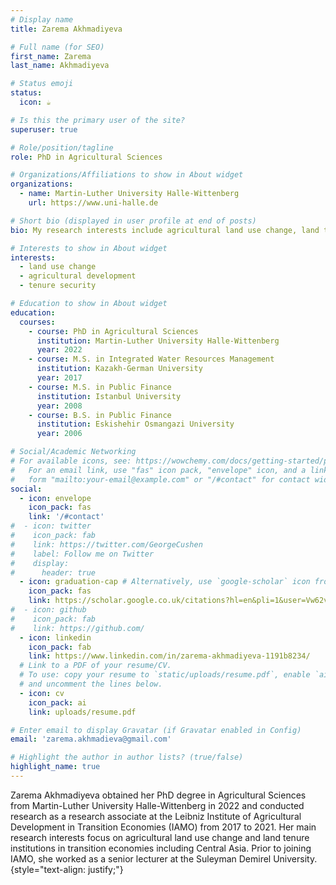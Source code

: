 ```yaml
---
# Display name
title: Zarema Akhmadiyeva

# Full name (for SEO)
first_name: Zarema
last_name: Akhmadiyeva

# Status emoji
status:
  icon: ☕️

# Is this the primary user of the site?
superuser: true

# Role/position/tagline
role: PhD in Agricultural Sciences

# Organizations/Affiliations to show in About widget
organizations:
  - name: Martin-Luther University Halle-Wittenberg
    url: https://www.uni-halle.de

# Short bio (displayed in user profile at end of posts)
bio: My research interests include agricultural land use change, land tenure institutions, land rights, and gender inequality.

# Interests to show in About widget
interests:
  - land use change
  - agricultural development
  - tenure security

# Education to show in About widget
education:
  courses:
    - course: PhD in Agricultural Sciences
      institution: Martin-Luther University Halle-Wittenberg
      year: 2022
    - course: M.S. in Integrated Water Resources Management
      institution: Kazakh-German University
      year: 2017
    - course: M.S. in Public Finance
      institution: Istanbul University
      year: 2008
    - course: B.S. in Public Finance
      institution: Eskishehir Osmangazi University
      year: 2006

# Social/Academic Networking
# For available icons, see: https://wowchemy.com/docs/getting-started/page-builder/#icons
#   For an email link, use "fas" icon pack, "envelope" icon, and a link in the
#   form "mailto:your-email@example.com" or "/#contact" for contact widget.
social:
  - icon: envelope
    icon_pack: fas
    link: '/#contact'
#  - icon: twitter
#    icon_pack: fab
#    link: https://twitter.com/GeorgeCushen
#    label: Follow me on Twitter
#    display:
#      header: true
  - icon: graduation-cap # Alternatively, use `google-scholar` icon from `ai` icon pack
    icon_pack: fas
    link: https://scholar.google.co.uk/citations?hl=en&pli=1&user=Vw62vbAAAAAJ
#  - icon: github
#    icon_pack: fab
#    link: https://github.com/
  - icon: linkedin
    icon_pack: fab
    link: https://www.linkedin.com/in/zarema-akhmadiyeva-1191b8234/
  # Link to a PDF of your resume/CV.
  # To use: copy your resume to `static/uploads/resume.pdf`, enable `ai` icons in `params.yaml`,
  # and uncomment the lines below.
  - icon: cv
    icon_pack: ai
    link: uploads/resume.pdf

# Enter email to display Gravatar (if Gravatar enabled in Config)
email: 'zarema.akhmadieva@gmail.com'

# Highlight the author in author lists? (true/false)
highlight_name: true
---
```


Zarema Akhmadiyeva obtained her PhD degree in Agricultural Sciences from Martin-Luther University Halle-Wittenberg in 2022 and conducted research as a research associate at the Leibniz Institute of Agricultural Development in Transition Economies (IAMO) from 2017 to 2021. Her main research interests focus on agricultural land use change and land tenure institutions in transition economies including Central Asia. Prior to joining IAMO, she worked as a senior lecturer at the Suleyman Demirel University.
{style="text-align: justify;"}
